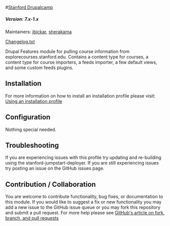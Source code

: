 #[Stanford Drupalcamp](https://github.com/SU-SWS/stanford_drupalcamp)
##### Version: 7.x-1.x

Maintainers: [jbickar](https://github.com/jbickar), [sherakama](https://github.com/sherakama)

[Changelog.txt](CHANGELOG.txt)

Drupal Features module for pulling course information from explorecourses.stanford.edu. Contains a content type for courses, a content type for course importers, a feeds importer, a few default views, and some custom feeds plugins.

Installation
---

For more information on how to install an installation profile please visit:
[Using an installation profile](https://www.drupal.org/node/306267)

Configuration
---

Nothing special needed.

Troubleshooting
---

If you are experiencing issues with this profile try updating and re-building
using the stanford-jumpstart-deployer. If you are still experiencing issues try
posting an issue on the GitHub issues page.

Contribution / Collaboration
---

You are welcome to contribute functionality, bug fixes, or documentation to this module. If you would like to suggest a fix or new functionality you may add a new issue to the GitHub issue queue or you may fork this repository and submit a pull request. For more help please see [GitHub's article on fork, branch, and pull requests](https://help.github.com/articles/using-pull-requests)
